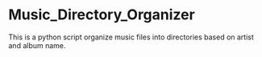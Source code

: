 # Music_Directory_Organizer
This is a python script organize music files into directories based on artist and album name.
